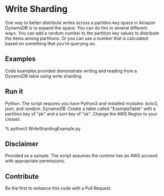# Write Sharding 
One way to better distribute writes across a partition key space in Amazon DynamoDB is to expand the space. You can do this in several different ways. You can add a random number to the partition key values to distribute the items among partitions. Or you can use a number that is calculated based on something that you're querying on.

## Examples
Code examples provided demonstrate writing and reading from a DynamoDB table using write sharding.

## Run it
Python: The script requires you have Python3 and installed modules: boto3, json, and random.
DynamoDB: Create a table called "ExampleTable" with a partition key of "pk" and a sort key of "sk". Change the AWS Region to your closest.

% python3 WriteShardingExample.py

## Disclaimer
Provided as a sample. The script assumes the runtime has an AWS account with appropriate permissions.

## Contribute
Be the first to enhance this code with a Pull Request.
